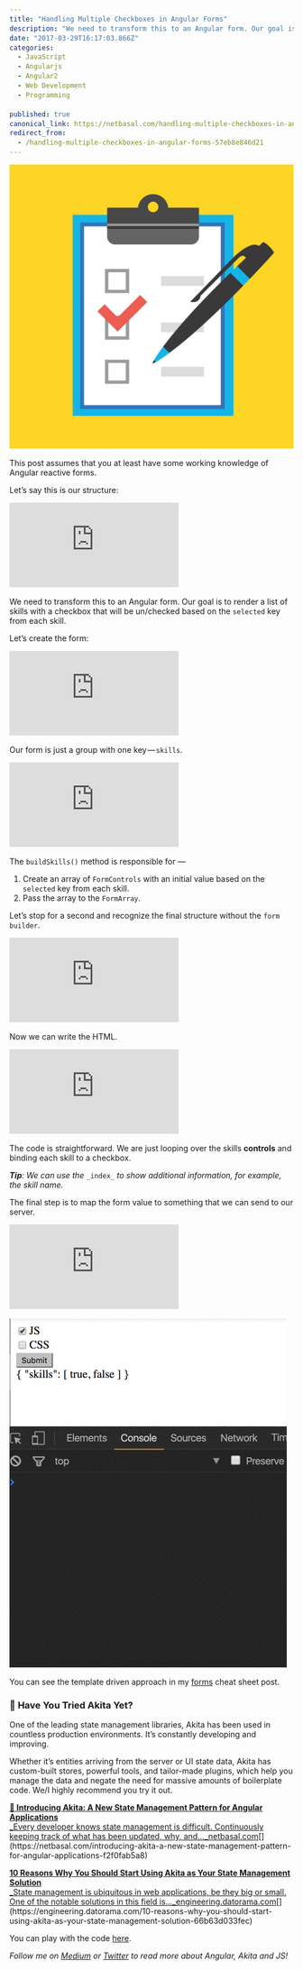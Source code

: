 ```yaml
---
title: "Handling Multiple Checkboxes in Angular Forms"
description: "We need to transform this to an Angular form. Our goal is to render a list of skills with a checkbox that will be un/checked based on the selected key from each skill. The code is straightforward. We…"
date: "2017-03-29T16:17:03.866Z"
categories: 
  - JavaScript
  - Angularjs
  - Angular2
  - Web Development
  - Programming

published: true
canonical_link: https://netbasal.com/handling-multiple-checkboxes-in-angular-forms-57eb8e846d21
redirect_from:
  - /handling-multiple-checkboxes-in-angular-forms-57eb8e846d21
---
```


![](./asset-1.jpeg)

This post assumes that you at least have some working knowledge of Angular reactive forms.

Let’s say this is our structure:

<Embed src="https://gist.github.com/NetanelBasal/fbd5ee89bb67f4bc0b6a403fadca598b.js" aspectRatio={0.357} caption="" />

We need to transform this to an Angular form. Our goal is to render a list of skills with a checkbox that will be un/checked based on the `selected` key from each skill.

Let’s create the form:

<Embed src="https://gist.github.com/NetanelBasal/72a44d911a05cdfc14f8cf88fd01238b.js" aspectRatio={0.357} caption="" />

Our form is just a group with one key — `skills`.

<Embed src="https://gist.github.com/NetanelBasal/733de330749cba15a3c22ec9937332bc.js" aspectRatio={0.357} caption="" />

The `buildSkills()` method is responsible for —

1.  Create an array of `FormControls` with an initial value based on the `selected` key from each skill.
2.  Pass the array to the `FormArray`.

Let’s stop for a second and recognize the final structure without the `form builder`.

<Embed src="https://gist.github.com/NetanelBasal/899c968fab877d9cba0da8f7991f62a4.js" aspectRatio={0.357} caption="" />

Now we can write the HTML.

<Embed src="https://gist.github.com/NetanelBasal/70249e8b0e96e06cbdd2b2dc724b9c41.js" aspectRatio={0.357} caption="" />

The code is straightforward. We are just looping over the skills **controls** and binding each skill to a checkbox.

**_Tip_**_: We can use the_ `_index_` _to show additional information, for example, the skill name._

The final step is to map the form value to something that we can send to our server.

<Embed src="https://gist.github.com/NetanelBasal/d648379a9525336e1ab02774f387c8b9.js" aspectRatio={0.357} caption="" />

![](./asset-2.gif)

You can see the template driven approach in my [forms](https://netbasal.com/angular-2-deal-with-different-form-controls-cheat-sheet-template-vs-model-4c77864cc16b) cheat sheet post.

### 🚀 **Have You Tried Akita Yet?**

One of the leading state management libraries, Akita has been used in countless production environments. It’s constantly developing and improving.

Whether it’s entities arriving from the server or UI state data, Akita has custom-built stores, powerful tools, and tailor-made plugins, which help you manage the data and negate the need for massive amounts of boilerplate code. We/I highly recommend you try it out.

[**🚀 Introducing Akita: A New State Management Pattern for Angular Applications**  
_Every developer knows state management is difficult. Continuously keeping track of what has been updated, why, and…_netbasal.com](https://netbasal.com/introducing-akita-a-new-state-management-pattern-for-angular-applications-f2f0fab5a8 "https://netbasal.com/introducing-akita-a-new-state-management-pattern-for-angular-applications-f2f0fab5a8")[](https://netbasal.com/introducing-akita-a-new-state-management-pattern-for-angular-applications-f2f0fab5a8)

[**10 Reasons Why You Should Start Using Akita as Your State Management Solution**  
_State management is ubiquitous in web applications, be they big or small. One of the notable solutions in this field is…_engineering.datorama.com](https://engineering.datorama.com/10-reasons-why-you-should-start-using-akita-as-your-state-management-solution-66b63d033fec "https://engineering.datorama.com/10-reasons-why-you-should-start-using-akita-as-your-state-management-solution-66b63d033fec")[](https://engineering.datorama.com/10-reasons-why-you-should-start-using-akita-as-your-state-management-solution-66b63d033fec)

You can play with the code [here](https://plnkr.co/edit/XwxR0inmaZr8ieT4SlOr?p=preview).

_Follow me on_ [_Medium_](https://medium.com/@NetanelBasal/) _or_ [_Twitter_](https://twitter.com/NetanelBasal) _to read more about Angular, Akita and JS!_
